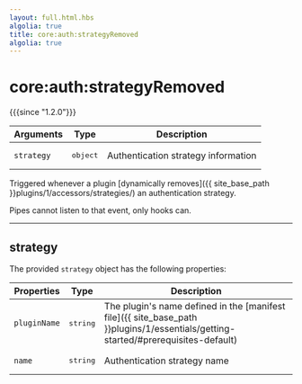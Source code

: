 ```yaml
---
layout: full.html.hbs
algolia: true
title: core:auth:strategyRemoved
algolia: true
---
```


# core:auth:strategyRemoved

{{{since "1.2.0"}}}

| Arguments | Type | Description |
|-----------|------|-------------|
| `strategy` | <pre>object</pre> | Authentication strategy information |

Triggered whenever a plugin [dynamically removes]({{ site_base_path }}plugins/1/accessors/strategies/) an authentication strategy.

<div class="alert alert-info">Pipes cannot listen to that event, only hooks can.</div>

---
## strategy

The provided `strategy` object has the following properties:

| Properties | Type | Description |
|-----------|------|-------------|
| `pluginName` | <pre>string</pre> | The plugin's name defined in the [manifest file]({{ site_base_path }}plugins/1/essentials/getting-started/#prerequisites-default) |
| `name` | <pre>string</pre> | Authentication strategy name |
